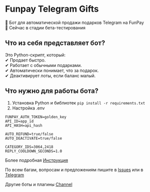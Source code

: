 # Funpay Telegram Gifts

🚀 Бот для автоматической продажи подарков Telegram на FunPay  
📌 Сейчас в стадии бета-тестирования
      
## Что из себя представляет бот?  
Это Python-скрипт, который:  
✔ Продает быстро.   
✔ Работает с обычными подарками.   
✔ Автоматически понимает, что за подарок.  
✔ Деактивирует лоты, если баланс малый.  
  
## Что нужно для работы бота?  
1. Установка Python и библиотек
```pip install -r requirements.txt```
2. Настройка .env
```
FUNPAY_AUTH_TOKEN=golden_key
API_ID=app_id
API_HASH=api_hash

AUTO_REFUND=true/false
AUTO_DEACTIVATE=true/false

CATEGORY_IDS=3064,2418
REPLY_COOLDOWN_SECONDS=1.0
```

Более подробная [Инструкция](https://teletype.in/@tinechelovec/Funpay-Telegram-Gifts)
   
По всем багам, вопросам и предложениям пишите в [Issues](https://github.com/tinechelovec/Funpay-Telegram-Gifts/issues) или в [Telegram](https://t.me/tinechelovec)

Другие боты и плагины [Channel](https://t.me/by_thc)
